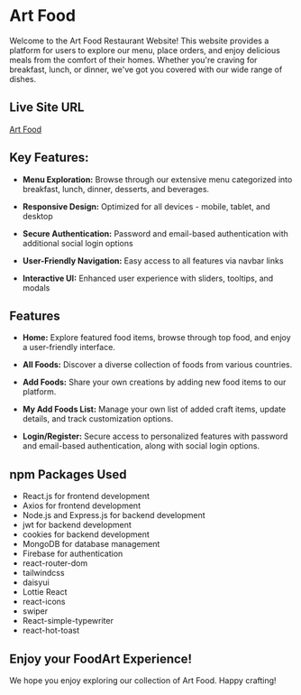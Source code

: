 # Art Food

Welcome to the Art Food Restaurant Website! This website provides a platform for users to explore our menu, place orders, and enjoy delicious meals from the comfort of their homes. Whether you're craving for breakfast, lunch, or dinner, we've got you covered with our wide range of dishes.


## Live Site URL

[Art Food](https://art-food-auth.web.app/)

## Key Features:

- **Menu Exploration:** Browse through our extensive menu categorized into breakfast, lunch, dinner, desserts, and beverages.

- **Responsive Design:** Optimized for all devices - mobile, tablet, and desktop

- **Secure Authentication:** Password and email-based authentication with additional social login options

- **User-Friendly Navigation:** Easy access to all features via navbar links

- **Interactive UI:**  Enhanced user experience with sliders, tooltips, and modals

## Features
- **Home:** Explore featured food items, browse through top food, and enjoy a user-friendly interface.

- **All Foods:** Discover a diverse collection of foods from various countries.

- **Add Foods:** Share your own creations by adding new food items to our platform.

- **My Add Foods List:** Manage your own list of added craft items, update details, and track customization options.

- **Login/Register:** Secure access to personalized features with password and email-based authentication, along with social login options.


## npm Packages Used

- React.js for frontend development
- Axios for frontend development
- Node.js and Express.js for backend development
- jwt for backend development
- cookies for backend development
- MongoDB for database management
- Firebase for authentication
- react-router-dom
- tailwindcss
- daisyui
- Lottie React
- react-icons
- swiper
- React-simple-typewriter
- react-hot-toast

## Enjoy your FoodArt Experience!
We hope you enjoy exploring our collection of Art Food. Happy crafting!
